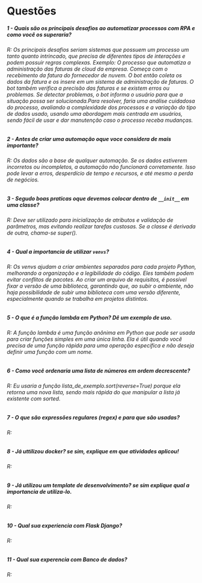 # Questões

##### 1 - Quais são os principais desafios ao automatizar processos com RPA e como você os superaria?
###### R: Os principais desafios seriam sistemas que possuem um processo um tanto quanto intrincado, que precisa de diferentes tipos de interações e podem possuir regras complexas. Exemplo: O processo que automatiza a administração das faturas de cloud da empresa. Começa com o recebimento da fatura do fornecedor de nuvem. O bot então coleta os dados da fatura e os insere em um sistema de administração de faturas. O bot também verifica a precisão das faturas e se existem erros ou problemas. Se detectar problemas, o bot informa o usuário para que a situação possa ser solucionada.Para resolver, faria uma análise cuidadosa do processo, avaliando a complexidade dos processos e a variação do tipo de dados usado, usando uma abordagem mais centrada em usuários, sendo fácil de usar e dar manutenção caso o processo receba mudanças.

##### 2 - Antes de criar uma automação oque voce considera de mais importante?
###### R: Os dados são a base de qualquer automação. Se os dados estiverem incorretos ou incompletos, a automação não funcionará corretamente. Isso pode levar a erros, desperdício de tempo e recursos, e até mesmo a perda de negócios.

##### 3 - Segudo boas praticas oque devemos colocar dentro de `__init__` em uma classe?
###### R: Deve ser utilizado para inicialização de atributos e validação de parâmetros, mas evitando realizar tarefas custosas. Se a classe é derivada de outra, chama-se super().

##### 4 - Qual a importancia de utilizar `venvs`?
###### R: Os venvs ajudam a criar ambientes separados para cada projeto Python, melhorando a organização e a legibilidade do código. Eles também podem evitar conflitos de pacotes. Ao criar um arquivo de requisitos, é possível fixar a versão de uma biblioteca, garantindo que, ao subir o ambiente, não haja possibilidade de subir uma biblioteca com uma versão diferente, especialmente quando se trabalha em projetos distintos.

##### 5 - O que é a função lambda em Python? Dê um exemplo de uso.
###### R: A função lambda é uma função anônima em Python que pode ser usada para criar funções simples em uma única linha. Ela é útil quando você precisa de uma função rápida para uma operação específica e não deseja definir uma função com um nome.

##### 6 - Como você ordenaria uma lista de números em ordem decrescente?
###### R:  Eu usaria a função lista_de_exemplo.sort(reverse=True) porque ela retorna uma nova lista, sendo mais rápida do que manipular a lista já existente com sorted.

##### 7 - O que são expressões regulares (regex) e para que são usadas?
###### R: 

##### 8 - Já uttilizou docker? se sim, explique em que atividades aplicou!
###### R: 

##### 9 - Já utilizou um template de desenvolvimento? se sim explique qual a importancia de utiliza-lo.
###### R: 

##### 10 - Qual sua experiencia com Flask Django?
###### R: 

##### 11 - Qual sua experencia com Banco de dados?
###### R: 
